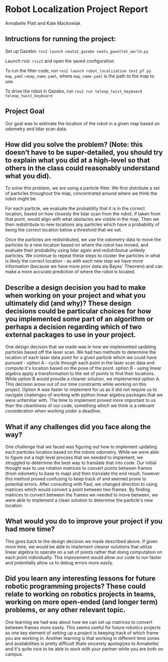 # Robot Localization Project Report
Annabelle Platt and Kate Mackowiak

## Intructions for running the project:
Set up Gazebo: `ros2 launch neato2_gazebo neato_gauntlet_world.py`

Launch rviz: `rviz2` and open the saved configuration

To run the filter code, run `ros2 launch robot_localization test_pf.py map_yaml:=map_name.yaml`, where `map_name.yaml` is the path to the map to use. 

To drive the robot in Gazebo, run `ros2 run teleop_twist_keyboard teleop_twist_keyboard`

## Project Goal
Our goal was to estimate the location of the robot in a given map based on odometry and lidar scan data.  

## How did you solve the problem? (Note: this doesn’t have to be super-detailed, you should try to explain what you did at a high-level so that others in the class could reasonably understand what you did).
To solve this problem, we are using a particle filter. We first distribute a set of particles throughout the map, concentrated around where we think the robot might be. 

For each particle, we evaluate the probability that it is in the correct location, based on how closesly the lidar scan from the robot, if taken from that point, would align with what obstacles are visible in the map. Then we then redistribute to new locations any particles which have a probability of being the correct location below a threshold that we set. 

Once the particles are redistributed, we use the odometry data to move the particles to a new location based on where the robot has moved, and evaluate their probability using lidar again and redistributue unlikely particles. We continue to repeat these steps to cluster the particles in what is likely the correct location - as with each new step we have more information (because we have more prior data ala Bayes' Theorem) and can make a more accurate prediction of where the robot is located.

## Describe a design decision you had to make when working on your project and what you ultimately did (and why)? These design decisions could be particular choices for how you implemented some part of an algorithm or perhaps a decision regarding which of two external packages to use in your project.

One design decision that we made was in how we implemented updating particles based off the laser scan. We had two methods to determine the location of each laser data point for a given particle which we could have pursued -
option A - cycle through each point in the laser scan data and compute it's location based on the pose of the point.
option B - using linear algebra apply a transformation to the set of points to find their locations.
While option B would provide a cleaner solution, we implemented option A. This decision arose out of our time constraints while working on this project. Option A was faster to implement for us as it did not require us to navigate challenges of working with python linear algebra packages that we were unfamiliar with. The time to implement proved more important to us than the cleanliness of our code, something which we think is a relevant consideration when working under a deadline. 

## What if any challenges did you face along the way?

One challenge that we faced was figuring out how to implement updating each particles location based on the robots odometry. While we were able to figure out a high level process that we needed to implement, we struggled to determine the best way to translate that into code. Our initial thought was to use rotation matrices to convert points between frames (from odometry to base to map) and then translate the end result, however this method proved confusing to keep track of and seemed prone to potential errors. After consulting with Paul, we changed direction to using matrices which would convert a point between two frames. By finding matrices to convert between the frames we needed to move between, we were able to implement a clean solution to determine the particle's new location.

## What would you do to improve your project if you had more time?

This goes back to the design decision we made described above. If given more time, we would be able to implement cleaner solutions that utilize linear algebra to operate on a set of points rather that doing computation on each point individually. This impovement would allow our code to run faster and potentially allow us to debug errors more easily. 

## Did you learn any interesting lessons for future robotic programming projects? These could relate to working on robotics projects in teams, working on more open-ended (and longer term) problems, or any other relevant topic.

One learning we had was about how we can set up matrices to convert between frames more easily. This seems useful for future robotics projects as one key element of setting up a project is keeping track of which frame you are working in. 
Another learning is that working in different time zones and availabilities is pretty difficult (Kate sincerely apologizes to Annabelle) and it's quite nice to be able to work with your partner while you are both on campus. 